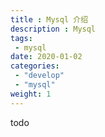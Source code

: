 ```yaml
---
title : Mysql 介绍
description : Mysql
tags:
 - mysql
date: 2020-01-02
categories:
 - "develop"
 - "mysql"
weight: 1
---
```


todo

<!--more-->